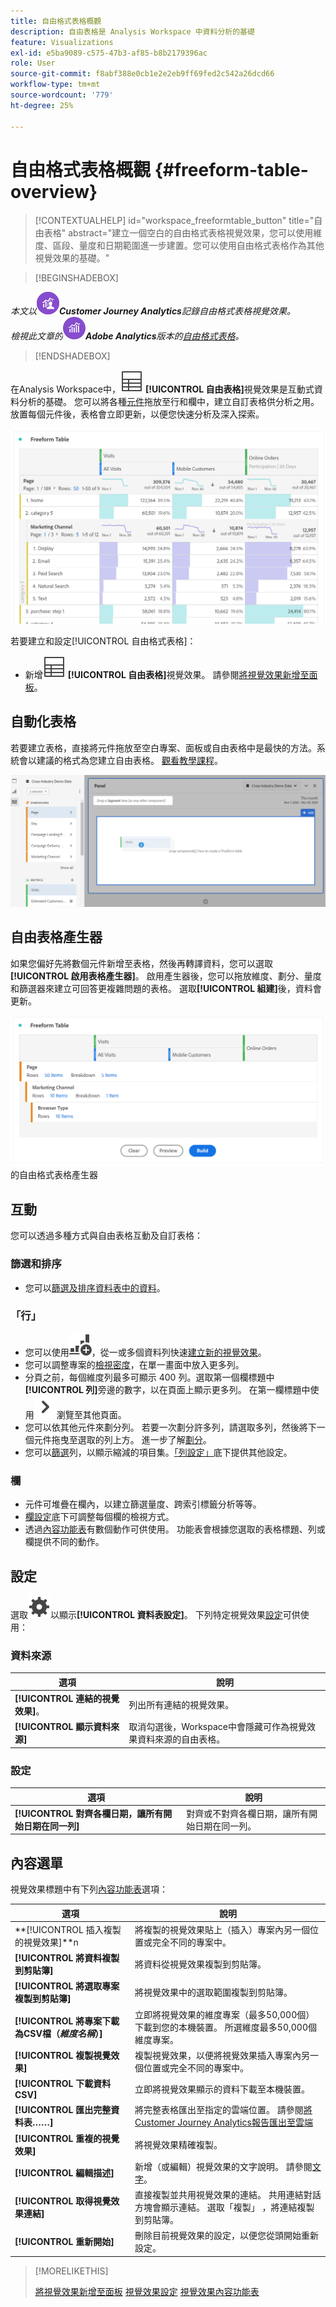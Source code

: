 ```yaml
---
title: 自由格式表格概觀
description: 自由表格是 Analysis Workspace 中資料分析的基礎
feature: Visualizations
exl-id: e5ba9089-c575-47b3-af85-b8b2179396ac
role: User
source-git-commit: f8abf388e0cb1e2e2eb9ff69fed2c542a26dcd66
workflow-type: tm+mt
source-wordcount: '779'
ht-degree: 25%

---
```


# 自由格式表格概觀 {#freeform-table-overview}

<!-- markdownlint-disable MD034 -->

>[!CONTEXTUALHELP]
>id="workspace_freeformtable_button"
>title="自由表格"
>abstract="建立一個空白的自由格式表格視覺效果，您可以使用維度、區段、量度和日期範圍進一步建置。您可以使用自由格式表格作為其他視覺效果的基礎。"

<!-- markdownlint-enable MD034 -->


>[!BEGINSHADEBOX]

*本文以![CustomerJourneyAnalytics](/help/assets/icons/CustomerJourneyAnalytics.svg)**Customer Journey Analytics**記錄自由格式表格視覺效果。<br/>檢視此文章的![AdobeAnalytics](/help/assets/icons/AdobeAnalytics.svg)**Adobe Analytics**版本的[自由格式表格](https://experienceleague.adobe.com/en/docs/analytics/analyze/analysis-workspace/visualizations/freeform-table/freeform-table)。*

>[!ENDSHADEBOX]


在Analysis Workspace中，![表格](/help/assets/icons/Table.svg) **[!UICONTROL 自由表格]**&#x200B;視覺效果是互動式資料分析的基礎。 您可以將各種[元件](/help/components/overview.md)拖放至行和欄中，建立自訂表格供分析之用。放置每個元件後，表格會立即更新，以便您快速分析及深入探索。

![自由表格，以列與欄顯示元件，包含多個網頁的造訪與線上訂單。](assets/opening-section.png)

若要建立和設定[!UICONTROL 自由格式表格]：

* 新增![表格](/help/assets/icons/Table.svg) **[!UICONTROL 自由表格]**&#x200B;視覺效果。 請參閱[將視覺效果新增至面板](../freeform-analysis-visualizations.md#add-visualizations-to-a-panel)。

## 自動化表格

若要建立表格，直接將元件拖放至空白專案、面板或自由表格中是最快的方法。系統會以建議的格式為您建立自由表格。 [觀看教學課程](https://experienceleague.adobe.com/en/docs/analytics-learn/tutorials/analysis-workspace/building-freeform-tables/auto-build-freeform-tables-in-analysis-workspace)。

![含有造訪元件的新面板已拖放到工作空間。](assets/automated-table.png)

## 自由表格產生器

如果您偏好先將數個元件新增至表格，然後再轉譯資料，您可以選取&#x200B;**[!UICONTROL 啟用表格產生器]**。 啟用產生器後，您可以拖放維度、劃分、量度和篩選器來建立可回答更複雜問題的表格。 選取&#x200B;**[!UICONTROL 組建]**&#x200B;後，資料會更新。

![顯示](assets/table-builder.png)的自由格式表格產生器

## 互動

您可以透過多種方式與自由表格互動及自訂表格：

### 篩選和排序

* 您可以[篩選及排序資料表中的資料](filter-and-sort.md)。

### 「行」

* 您可以使用![GraphBarVerticalAdd](/help/assets/icons/GraphBarVerticalAdd.svg)，從一或多個資料列快速[建立新的視覺效果](../freeform-analysis-visualizations.md#visualize)。
* 您可以調整專案的[檢視密度](/help/analysis-workspace/build-workspace-project/view-density.md)，在單一畫面中放入更多列。
* 分頁之前，每個維度列最多可顯示 400 列。選取第一個欄標題中&#x200B;**[!UICONTROL 列]**&#x200B;旁邊的數字，以在頁面上顯示更多列。 在第一欄標題中使用![V形右側](/help/assets/icons/ChevronRight.svg)瀏覽至其他頁面。
* 您可以依其他元件來劃分列。 若要一次劃分許多列，請選取多列，然後將下一個元件拖曳至選取的列上方。 進一步了解[劃分](/help/components/dimensions/t-breakdown-fa.md)。
* 您可以[篩選](/help/components/filters/filters-overview.md)列，以顯示縮減的項目集。[「列設定」](/help/analysis-workspace/visualizations/freeform-table/column-row-settings/table-settings.md)底下提供其他設定。

### 欄

* 元件可堆疊在欄內，以建立篩選量度、跨索引標籤分析等等。
* [欄設定](/help/analysis-workspace/visualizations/freeform-table/column-row-settings/column-settings.md)底下可調整每個欄的檢視方式。
* 透過[內容功能表](/help/analysis-workspace/visualizations/freeform-analysis-visualizations.md#context-menu)有數個動作可供使用。 功能表會根據您選取的表格標題、列或欄提供不同的動作。


## 設定

選取![設定](/help/assets/icons/Setting.svg)以顯示&#x200B;**[!UICONTROL 資料表設定]**。 下列特定視覺效果[設定](../freeform-analysis-visualizations.md#settings)可供使用：

### 資料來源

| 選項 | 說明 |
|---|---|
| **[!UICONTROL 連結的視覺效果]**。 | 列出所有連結的視覺效果。 |
| **[!UICONTROL 顯示資料來源]** | 取消勾選後，Workspace中會隱藏可作為視覺效果資料來源的自由表格。 |

### 設定

| 選項 | 說明 |
|---|---|
| **[!UICONTROL 對齊各欄日期，讓所有開始日期在同一列]** | 對齊或不對齊各欄日期，讓所有開始日期在同一列。 |


## 內容選單

視覺效果標題中有下列[內容功能表](../freeform-analysis-visualizations.md#context-menu)選項：

| 選項 | 說明 |
| --- | --- |
| **[!UICONTROL 插入複製的視覺效果]**n | 將複製的視覺效果貼上（插入）專案內另一個位置或完全不同的專案中。 |
| **[!UICONTROL 將資料複製到剪貼簿]** | 將資料從視覺效果複製到剪貼簿。 |
| **[!UICONTROL 將選取專案複製到剪貼簿]** | 將視覺效果中的選取範圍複製到剪貼簿。 |
| **[!UICONTROL 將專案下載為CSV檔（*維度名稱*）]** | 立即將視覺效果的維度專案（最多50,000個）下載到您的本機裝置。 所選維度最多50,000個維度專案。 |
| **[!UICONTROL 複製視覺效果]** | 複製視覺效果，以便將視覺效果插入專案內另一個位置或完全不同的專案中。 |
| **[!UICONTROL 下載資料CSV]** | 立即將視覺效果顯示的資料下載至本機裝置。 |
| **[!UICONTROL 匯出完整資料表……]** | 將完整表格匯出至指定的雲端位置。 請參閱[將Customer Journey Analytics報告匯出至雲端](../../export/export-cloud.md) |
| **[!UICONTROL 重複的視覺效果]** | 將視覺效果精確複製。 |
| **[!UICONTROL 編輯描述]** | 新增（或編輯）視覺效果的文字說明。 請參閱[文字](../text.md)。 |
| **[!UICONTROL 取得視覺效果連結]** | 直接複製並共用視覺效果的連結。 共用連結對話方塊會顯示連結。 選取「複製」 ，將連結複製到剪貼簿。 |
| **[!UICONTROL 重新開始]** | 刪除目前視覺效果的設定，以便您從頭開始重新設定。 |


>[!MORELIKETHIS]
>
>[將視覺效果新增至面板](/help/analysis-workspace/visualizations/freeform-analysis-visualizations.md#add-visualizations-to-a-panel)
>[視覺效果設定](/help/analysis-workspace/visualizations/freeform-analysis-visualizations.md#settings)
>[視覺效果內容功能表](/help/analysis-workspace/visualizations/freeform-analysis-visualizations.md#context-menu)
>
